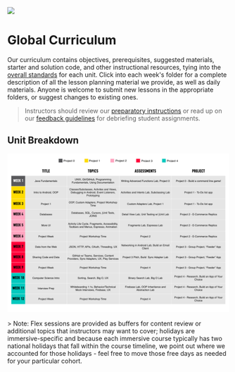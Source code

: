 ![](https://ga-dash.s3.amazonaws.com/production/assets/logo-9f88ae6c9c3871690e33280fcf557f33.png)

# Global Curriculum

Our curriculum contains objectives, prerequisites, suggested materials, starter and solution code, and other instructional resources, tying into the [overall standards](../../resources/syllabus/standards-and-learning-goals) for each unit. Click into each week's folder for a complete description of all the lesson planning material we provide, as well as daily materials. Anyone is welcome to submit new lessons in the appropriate folders, or suggest changes to existing ones.

> Instructors should review our [preparatory instructions](../resources/instructor-resources/instructor-prep.md) or read up on our [feedback guidelines](../resources/guidelines/project-feedback.md) for debriefing student assignments.


## Unit Breakdown

<p align="center">
  <img src="../resources/syllabus/adi-high-level-syllabus.001.png">
</p>
> Note: Flex sessions are provided as buffers for content review or additional topics that instructors may want to cover; holidays are immersive-specific and because each immersive course typically has two national holidays that fall within the course timeline, we point out where we accounted for those holidays - feel free to move those free days as needed for your particular cohort.
